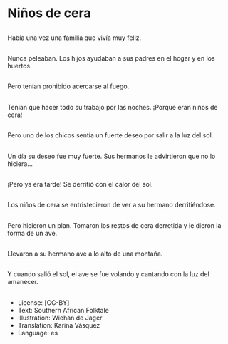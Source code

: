 # Niños de cera

##
Había una vez una familia que vivía muy feliz.

##
Nunca peleaban. Los hijos ayudaban a sus padres en el hogar y en los huertos.

##
Pero tenían prohibido acercarse al fuego.

##
Tenían que hacer todo su trabajo por las noches. ¡Porque eran niños de cera!

##
Pero uno de los chicos sentía un fuerte deseo por salir a la luz del sol.

##
Un día su deseo fue muy fuerte. Sus hermanos le advirtieron que no lo hiciera...

##
¡Pero ya era tarde! Se derritió con el calor del sol.

##
Los niños de cera se entristecieron de ver a su hermano derritiéndose.

##
Pero hicieron un plan. Tomaron los restos de cera derretida y le dieron la forma de un ave.

##
Llevaron a su hermano ave a lo alto de una montaña.

##
Y cuando salió el sol, el ave se fue volando y cantando con la luz del amanecer.

##
* License: [CC-BY]
* Text: Southern African Folktale
* Illustration: Wiehan de Jager
* Translation: Karina Vásquez
* Language: es
